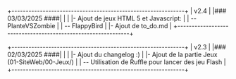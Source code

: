 +-------------------------------------------------------------+
|                           v2.4                              |
|###                       03/03/2025                     ####|
|                                                             |
|- Ajout de jeux HTML 5 et Javascript:                        |
|       -- PlanteVSZombie                                     |
|       -- FlappyBird                                         |
|- Ajout de to_do.md                                          |
+-------------------------------------------------------------+

+-------------------------------------------------------------+
|                           v2.3                              |
|###                       02/03/2025                     ####|
|                                                             |
|- Ajout du changelog :)                                      |
|- Ajout de la partie Jeux (01-SiteWeb/00-Jeux/)              |
|    -- Utilisation de Ruffle pour lancer des jeu Flash       |
+-------------------------------------------------------------+